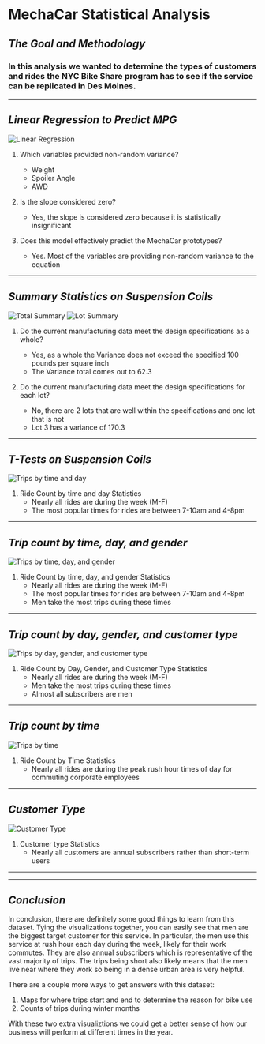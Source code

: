 # MechaCar Statistical Analysis

## *The Goal and Methodology*
### In this analysis we wanted to determine the types of customers and rides the NYC Bike Share program has to see if the service can be replicated in Des Moines.

---
## *Linear Regression to Predict MPG*

![Linear Regression](https://github.com/05Perseus/MechaCar_Statistical_Analysis/blob/main/Resources/mecha_car_img.png)

1. Which variables provided non-random variance?
    * Weight
    * Spoiler Angle
    * AWD
    
2. Is the slope considered zero?
    * Yes, the slope is considered zero because it is statistically insignificant
    
3. Does this model effectively predict the MechaCar prototypes?
    * Yes. Most of the variables are providing non-random variance to the equation

---

## *Summary Statistics on Suspension Coils*

![Total Summary](https://github.com/05Perseus/MechaCar_Statistical_Analysis/blob/main/Resources/total_summary_img.png)
![Lot Summary](https://github.com/05Perseus/MechaCar_Statistical_Analysis/blob/main/Resources/lot_summary_img.png)

1. Do the current manufacturing data meet the design specifications as a whole? 
    * Yes, as a whole the Variance does not exceed the specified 100 pounds per square inch
    * The Variance total comes out to 62.3

2. Do the current manufacturing data meet the design specifications for each lot? 
    * No, there are 2 lots that are well within the specifications and one lot that is not
    * Lot 3 has a variance of 170.3

---

## *T-Tests on Suspension Coils*

![Trips by time and day](https://github.com/05Perseus/bikesharing/blob/main/Resources/Trips_by_weekday.png)

1. Ride Count by time and day Statistics
    * Nearly all rides are during the week (M-F)
    * The most popular times for rides are between 7-10am and 4-8pm

---

## *Trip count by time, day, and gender*

![Trips by time, day, and gender](https://github.com/05Perseus/bikesharing/blob/main/Resources/Trips_by_weekday_gender.png)

1. Ride Count by time, day, and gender Statistics
    * Nearly all rides are during the week (M-F)
    * The most popular times for rides are between 7-10am and 4-8pm
    * Men take the most trips during these times

---

## *Trip count by day, gender, and customer type*

![Trips by day, gender, and customer type](https://github.com/05Perseus/bikesharing/blob/main/Resources/Trips_by_weekday_gender_type.png)

1. Ride Count by Day, Gender, and Customer Type Statistics
    * Nearly all rides are during the week (M-F)
    * Men take the most trips during these times
    * Almost all subscribers are men

---

## *Trip count by time*

![Trips by time](https://github.com/05Perseus/bikesharing/blob/main/Resources/Trips_by_time.png)

1. Ride Count by Time Statistics
    * Nearly all rides are during the peak rush hour times of day for commuting corporate employees

---

## *Customer Type*

![Customer Type](https://github.com/05Perseus/bikesharing/blob/main/Resources/customer_type.png)

1. Customer type Statistics
    * Nearly all customers are annual subscribers rather than short-term users

---

---
## *Conclusion*
In conclusion, there are definitely some good things to learn from this dataset. Tying the visualizations together, you can easily see that men are the biggest target customer for this service. In particular, the men use this service at rush hour each day during the week, likely for their work commutes. They are also annual subscribers which is representative of the vast majority of trips. The trips being short also likely means that the men live near where they work so being in a dense urban area is very helpful.

There are a couple more ways to get answers with this dataset:

1. Maps for where trips start and end to determine the reason for bike use
2. Counts of trips during winter months

With these two extra visualiztions we could get a better sense of how our business will perform at different times in the year.
 
